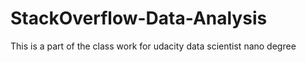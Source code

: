 # StackOverflow-Data-Analysis
This is a part of the class work for udacity data scientist nano degree 
